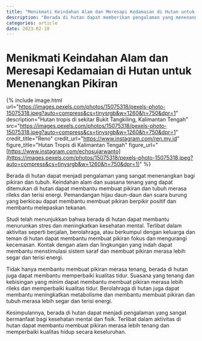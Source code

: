 ```yaml
---
title: "Menikmati Keindahan Alam dan Meresapi Kedamaian di Hutan untuk Menenangkan Pikiran"
description: "Berada di hutan dapat memberikan pengalaman yang menenangkan bagi pikiran dan tubuh. Keindahan alam dan suasana tenang di hutan dapat membantu meresapi kedamaian, membuat pikiran fokus dan merasa rileks, serta menstimulasi sistem saraf. Studi menunjukkan bahwa berada di hutan dapat menurunkan stres dan meningkatkan kesehatan mental. Aktivitas seperti berjalan, berolahraga, atau berkumpul dengan keluarga dan teman di hutan dapat membantu memperbaiki kualitas hidup secara keseluruhan. Kontak dengan alam dan lingkungan hijau dapat membantu meningkatkan kualitas tidur dan membuat pikiran merasa lebih segar dan terisi energi."
categories: article
date: 2023-02-10
---
```

# Menikmati Keindahan Alam dan Meresapi Kedamaian di Hutan untuk Menenangkan Pikiran

{% include image.html url="https://images.pexels.com/photos/15075318/pexels-photo-15075318.jpeg?auto=compress&cs=tinysrgb&w=1260&h=750&dpr=1" description="Hutan tropis di sekitar Bukit Tangkiling, Kalimantan Tengah" src="https://images.pexels.com/photos/15075318/pexels-photo-15075318.jpeg?auto=compress&cs=tinysrgb&w=1260&h=750&dpr=1" credit_title="Reno" credit_url="https://www.instagram.com/ren.my.id" figure_title="Hutan Tropis di Kalimantan Tengah" figure_url="[https://www.instagram.com/echosujarwanto](https://images.pexels.com/photos/15075318/pexels-photo-15075318.jpeg?auto=compress&cs=tinysrgb&w=1260&h=750&dpr=1)" %}

Berada di hutan dapat menjadi pengalaman yang sangat menenangkan bagi pikiran dan tubuh. Keindahan alam dan suasana tenang yang dapat ditemukan di hutan dapat membantu membuat pikiran dan tubuh merasa rileks dan terisi energi. Pemandangan hijau daun-daun dan suara burung yang berkicau dapat membantu membuat pikiran berpikir positif dan membantu melepaskan tekanan.

Studi telah menunjukkan bahwa berada di hutan dapat membantu menurunkan stres dan meningkatkan kesehatan mental. Terlibat dalam aktivitas seperti berjalan, berolahraga, atau berkumpul dengan keluarga dan teman di hutan dapat membantu membuat pikiran fokus dan mengurangi kecemasan. Kontak dengan alam dan lingkungan yang indah dapat membantu menstimulasi sistem saraf dan membuat pikiran merasa lebih segar dan terisi energi.

Tidak hanya membantu membuat pikiran merasa tenang, berada di hutan juga dapat membantu memperbaiki kualitas tidur. Suasana yang tenang dan kebisingan yang minim dapat membantu membuat pikiran merasa lebih rileks dan memperbaiki kualitas tidur. Berolahraga di hutan juga dapat membantu meningkatkan metabolisme dan membantu membuat pikiran dan tubuh merasa lebih segar dan terisi energi.

Kesimpulannya, berada di hutan dapat menjadi pengalaman yang sangat bermanfaat bagi kesehatan mental dan fisik. Terlibat dalam aktivitas di hutan dapat membantu membuat pikiran merasa lebih tenang dan memperbaiki kualitas hidup secara keseluruhan.
